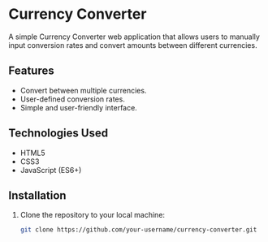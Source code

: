 # Currency Converter

A simple Currency Converter web application that allows users to manually input conversion rates and convert amounts between different currencies.

## Features

- Convert between multiple currencies.
- User-defined conversion rates.
- Simple and user-friendly interface.

## Technologies Used

- HTML5
- CSS3
- JavaScript (ES6+)

## Installation

1. Clone the repository to your local machine:

   ```bash
   git clone https://github.com/your-username/currency-converter.git
